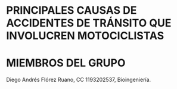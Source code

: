 # PRINCIPALES CAUSAS DE ACCIDENTES DE TRÁNSITO QUE INVOLUCREN MOTOCICLISTAS
# MIEMBROS DEL GRUPO
Diego Andrés Flórez Ruano, CC 1193202537, Bioingeniería.
